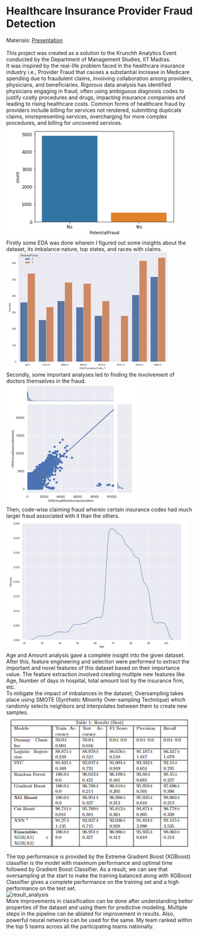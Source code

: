 # Healthcare Insurance Provider Fraud Detection
Materials: [Presentation](https://drive.google.com/drive/folders/1u4yLQPkfKcuXrW601tP3sW95Q4vACmJR?usp=sharing) 
<br>
<br>
This project was created as a solution to the Krunchh Analytics Event conducted by the Department of Management Studies, IIT Madras.
<br>
It was inspired by the real-life problem faced in the healthcare insurance industry i.e., Provider Fraud that causes a substantial increase in Medicare 
spending due to fraudulent claims, involving collaboration among providers, physicians, and beneficiaries. Rigorous data analysis has identified physicians 
engaging in fraud, often using ambiguous diagnosis codes to justify costly procedures and drugs, impacting insurance companies and leading to rising healthcare 
costs. Common forms of healthcare fraud by providers include billing for services not rendered, submitting duplicate claims, misrepresenting services, 
overcharging for more complex procedures, and billing for uncovered services.
<br>
![eda1](images/eda1.png)
<br>
Firstly some EDA was done wherein I figured out some insights about the dataset, its imbalance nature, top states, and races with claims.
<br>
![eda2](images/eda2.png)
<br>
Secondly, some important analyses led to finding the involvement of doctors themselves in the fraud.
<br>
![eda3](images/eda3.png)
<br>
Then, code-wise claiming fraud wherein certain insurance codes had much larger fraud associated with it than the others.
<br>
![eda4](images/eda4.png)
<br>
Age and Amount analysis gave a complete insight into the given dataset.
<br>
After this, feature engineering and selection were performed to extract the important and novel features of this dataset based on their importance value. 
The feature extraction involved creating multiple new features like Age, Number of days in hospital, total amount lost by the insurance firm, etc.
<br>
To mitigate the impact of imbalances in the dataset; Oversampling takes place using SMOTE (Synthetic Minority Over-sampling Technique) which randomly 
selects neighbors and interpolates between them to create new samples.
<br>
![eda5](images/results.png)
<br>
The top performance is provided by the Extreme Gradient Boost (XGBoost) classifier is the model with maximum performance and optimal time followed by 
Gradient Boost Classifier. As a result, we can see that oversampling at the start to make the training balanced along with XGBoost Classifier gives a 
complete performance on the training set and a high performance on the test set.
<br>
![result_analysis](images/result_analysis.png)
<br>
More improvements in classification can be done after understanding better properties of the dataset and using them for predictive modeling. 
Multiple steps in the pipeline can be ablated for improvement in results. Also, powerful neural networks can be used for the same. My team ranked within the 
top 5 teams across all the participating teams nationally.
<br>

